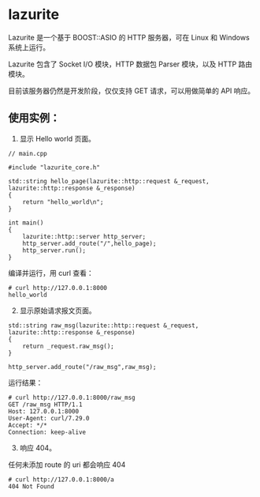 # lazurite

Lazurite 是一个基于 BOOST::ASIO 的 HTTP 服务器，可在 Linux 和 Windows 系统上运行。

Lazurite 包含了 Socket I/O 模块，HTTP 数据包 Parser 模块，以及 HTTP 路由模块。

目前该服务器仍然是开发阶段，仅仅支持 GET 请求，可以用做简单的 API 响应。

## 使用实例：

1. 显示 Hello world 页面。

````
// main.cpp

#include "lazurite_core.h"

std::string hello_page(lazurite::http::request &_request, lazurite::http::response &_response)
{
    return "hello_world\n";
}

int main()
{
    lazurite::http::server http_server;
    http_server.add_route("/",hello_page);
    http_server.run();
}
````

编译并运行，用 curl 查看：

````
# curl http://127.0.0.1:8000
hello_world
````

2. 显示原始请求报文页面。

````
std::string raw_msg(lazurite::http::request &_request, lazurite::http::response &_response)
{
    return _request.raw_msg();
}

http_server.add_route("/raw_msg",raw_msg);
````

运行结果：

````
# curl http://127.0.0.1:8000/raw_msg
GET /raw_msg HTTP/1.1
Host: 127.0.0.1:8000
User-Agent: curl/7.29.0
Accept: */*
Connection: keep-alive
````

3. 响应 404。

任何未添加 route 的 uri 都会响应 404

````
# curl http://127.0.0.1:8000/a
404 Not Found
````

